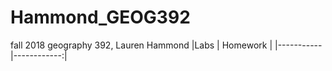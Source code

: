 # Hammond_GEOG392
fall 2018 geography 392, Lauren Hammond
|Labs       | Homework    |
|-----------|------------:|
